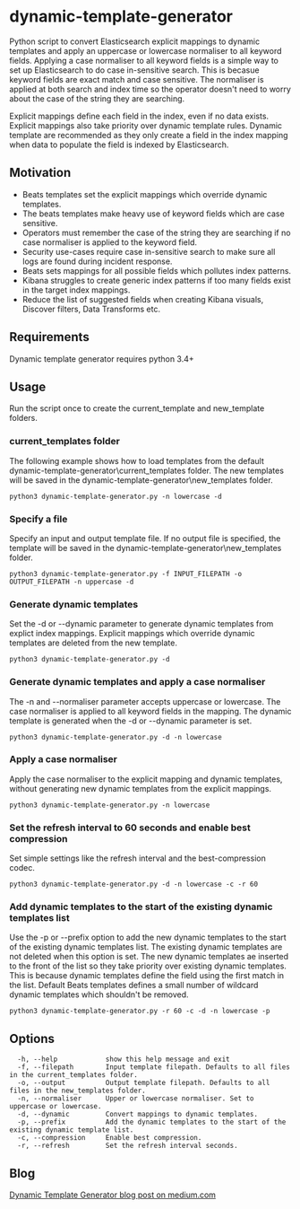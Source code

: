 # dynamic-template-generator
Python script to convert Elasticsearch explicit mappings to dynamic templates and apply an uppercase or lowercase normaliser to all keyword fields. Applying a case normaliser to all keyword fields is a simple way to set up Elasticsearch to do case in-sensitive search. This is becasue keyword fields are exact match and case sensitive. The normaliser is applied at both search and index time so the operator doesn't need to worry about the case of the string they are searching.

Explicit mappings define each field in the index, even if no data exists. Explicit mappings also take priority over dynamic template rules. Dynamic template are recommended as they only create a field in the index mapping when data to populate the field is indexed by Elasticsearch.
## Motivation
- Beats templates set the explicit mappings which override dynamic templates. 
- The beats templates make heavy use of keyword fields which are case sensitive.
- Operators must remember the case of the string they are searching if no case normaliser is applied to the keyword field.
- Security use-cases require case in-sensitive search to make sure all logs are found during incident response.
- Beats sets mappings for all possible fields which pollutes index patterns.
- Kibana struggles to create generic index patterns if too many fields exist in the target index mappings.
- Reduce the list of suggested fields when creating Kibana visuals, Discover filters, Data Transforms etc.

## Requirements
Dynamic template generator requires python 3.4+

## Usage
Run the script once to create the current_template and new_template folders.

### current_templates folder
The following example shows how to load templates from the default dynamic-template-generator\current_templates folder. The new templates will be saved in the dynamic-template-generator\new_templates folder.
```
python3 dynamic-template-generator.py -n lowercase -d
```

### Specify a file
Specify an input and output template file. If no output file is specified, the template will be saved in the dynamic-template-generator\new_templates folder.
```
python3 dynamic-template-generator.py -f INPUT_FILEPATH -o OUTPUT_FILEPATH -n uppercase -d
```

### Generate dynamic templates
Set the -d or --dynamic parameter to generate dynamic templates from explict index mappings. 
Explicit mappings which override dynamic templates are deleted from the new template.
```
python3 dynamic-template-generator.py -d
```

### Generate dynamic templates and apply a case normaliser
The -n and --normaliser parameter accepts uppercase or lowercase. The case normaliser is applied to all keyword fields in the mapping. The dynamic template is generated when the -d or --dynamic parameter is set.
```
python3 dynamic-template-generator.py -d -n lowercase
```

### Apply a case normaliser
Apply the case normaliser to the explicit mapping and dynamic templates, without generating new dynamic templates from the explicit mappings.
```
python3 dynamic-template-generator.py -n lowercase
```

### Set the refresh interval to 60 seconds and enable best compression
Set simple settings like the refresh interval and the best-compression codec.
```
python3 dynamic-template-generator.py -d -n lowercase -c -r 60
```

### Add dynamic templates to the start of the existing dynamic templates list
Use the -p or --prefix option to add the new dynamic templates to the start of the existing dynamic templates list. The existing dynamic templates are not deleted when this option is set. The new dynamic templates ae inserted to the front of the list so they take priority over existing dynamic templates. This is because dynamic templates define the field using the first match in the list. Default Beats templates defines a small number of wildcard dynamic templates which shouldn't be removed.
```
python3 dynamic-template-generator.py -r 60 -c -d -n lowercase -p 
```

## Options
```
  -h, --help            show this help message and exit
  -f, --filepath        Input template filepath. Defaults to all files in the current_templates folder.
  -o, --output          Output template filepath. Defaults to all files in the new_templates folder.
  -n, --normaliser      Upper or lowercase normaliser. Set to uppercase or lowercase.
  -d, --dynamic         Convert mappings to dynamic templates.
  -p, --prefix          Add the dynamic templates to the start of the existing dynamic template list.
  -c, --compression     Enable best compression.
  -r, --refresh         Set the refresh interval seconds.
```

## Blog 
[Dynamic Template Generator blog post on medium.com](https://matthewbudge.medium.com/dynamic-template-generator-for-elasticsearch-b2bc4eb26863)